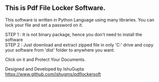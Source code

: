 <h2> This is Pdf File Locker Software. </h2>
This software is written in Python Language using many libraries.
You can lock your file and set a password on it.

STEP 1 : It is not binary package, hence you don't need to install the software <br>
STEP 2 : Just download and extract zipped file in only 'C:\' drive and copy your software
	 from 'dist' folder to anywhere you want.

Click on it and Protect Your Documents.

Designed and Developed by IshuGupta <br>
https://www.github.com/ishugms/pdflockersoft

